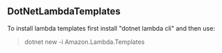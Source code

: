 ﻿## DotNetLambdaTemplates

To install lambda templates first install "dotnet lambda cli" and then use: 

> dotnet new -i Amazon.Lambda.Templates